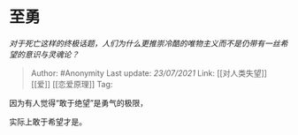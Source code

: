 # 至勇
*对于死亡这样的终极话题，人们为什么更推崇冷酷的唯物主义而不是仍带有一丝希望的意识与灵魂论？*

> Author: #Anonymity
> Last update: *23/07/2021* 
> Link: [[对人类失望]] [[爱]] [[恋爱原理]]
> Tag:   



因为有人觉得“敢于绝望”是勇气的极限，

实际上敢于希望才是。



